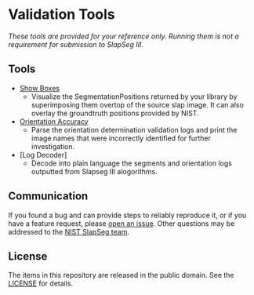 Validation Tools
================

*These tools are provided for your reference only. Running them is not a requirement for submission to SlapSeg III.*

## Tools

 * [Show Boxes]
   * Visualize the SegmentationPositions returned by your library by 
     superimposing them overtop of the source slap image. It can also overlay
     the groundtruth positions provided by NIST.
 * [Orientation Accuracy]
   * Parse the orientation determination validation logs and print the image
     names that were incorrectly identified for further investigation. 
 * [Log Decoder]
   * Decode into plain language the segments and orientation logs outputted from Slapseg III alogorithms.

## Communication
If you found a bug and can provide steps to reliably reproduce it, or if you
have a feature request, please [open an issue]. Other questions may be addressed
to the [NIST SlapSeg team].

## License
The items in this repository are released in the public domain. See the
[LICENSE] for details.

[Show Boxes]: https://github.com/usnistgov/slapseg/tree/master/slapsegiii/validation/tools/slapsegiii_validation_show_boxes
[Orientation Accuracy]: https://github.com/usnistgov/slapseg/tree/master/slapsegiii/validation/tools/slapsegiii_check_orientation_accuracy
[open an issue]: https://github.com/usnistgov/slapseg/issues
[LICENSE]: https://github.com/usnistgov/slapseg/blob/master/LICENSE.md
[NIST SlapSeg team]: mailto:slapseg@nist.gov
